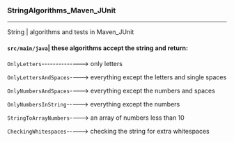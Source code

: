 ### StringAlgorithms_Maven_JUnit ###
***
String | algorithms and tests in Maven_JUnit

#### `src/main/java`| these algorithms accept the string and return: ####

`OnlyLetters`--------------> only letters

`OnlyLettersAndSpaces`----> everything except the letters and single spaces

`OnlyNumbersAndSpaces`----> everything except the numbers and spaces

`OnlyNumbersInString`-----> everything except the numbers

`StringToArrayNumbers`----> an array of numbers less than 10

`CheckingWhitespaces`-----> checking the string for extra whitespaces
